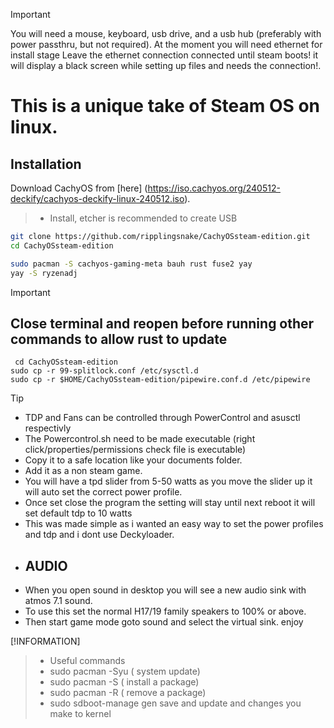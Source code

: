 > [!IMPORTANT]
> You will need a mouse, keyboard, usb drive, and a usb hub (preferably with power passthru, but not required).
> At the moment you will need ethernet for install stage
> Leave the ethernet connection connected until steam boots! it will display a black screen while setting up files and needs the connection!.
> 

# This is a unique take of Steam OS on linux.

## Installation

Download CachyOS from [here] (https://iso.cachyos.org/240512-deckify/cachyos-deckify-linux-240512.iso).
> + Install, etcher  is recommended to create USB

```sh
git clone https://github.com/ripplingsnake/CachyOSsteam-edition.git
cd CachyOSsteam-edition

sudo pacman -S cachyos-gaming-meta bauh rust fuse2 yay
yay -S ryzenadj


```

> [!IMPORTANT]
> ## Close terminal and reopen before running other commands to allow rust to update

```
 cd CachyOSsteam-edition
sudo cp -r 99-splitlock.conf /etc/sysctl.d
sudo cp -r $HOME/CachyOSsteam-edition/pipewire.conf.d /etc/pipewire

```


> [!TIP]
> + TDP and Fans can be controlled through  PowerControl and asusctl respectivly
> + The Powercontrol.sh need to be made executable (right click/properties/permissions check file is executable)
> + Copy it to a safe location like your documents folder.
> + Add it as a non steam game.
> + You will have a tpd slider from 5-50 watts as you move the slider up it will auto set the correct power profile.
> + Once set close the program the setting will stay until next reboot it will set default tdp to 10 watts
> + This was made simple as i wanted an easy way to set the power profiles and tdp and i dont use Deckyloader.
> + ## AUDIO
> + When you open sound in desktop you will see a new audio sink with atmos 7.1 sound.
> + To use this set the normal H17/19 family speakers to 100% or above.
> + Then start game mode goto sound and select the virtual sink. enjoy





[!INFORMATION]
> + Useful commands
> + sudo pacman -Syu ( system update)
> + sudo pacman -S ( install a package)
> + sudo pacman -R ( remove a package)
> + sudo sdboot-manage gen save and update and changes you make to kernel









